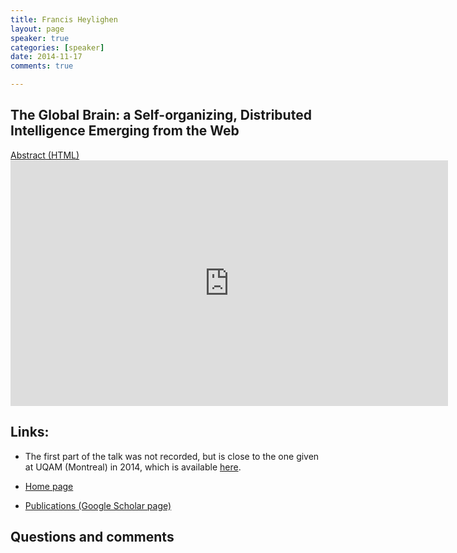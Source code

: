 ```yaml
---
title: Francis Heylighen
layout: page
speaker: true
categories: [speaker]
date: 2014-11-17
comments: true

---
```


## The Global Brain: a Self-organizing, Distributed Intelligence Emerging from the Web

<div class="center button-section">
  <a class="btn btn-default" href="../francis-abstract" target="_blank">Abstract (HTML)</a>
</div>

<div class="center">
  <iframe width="700" height="393" src="https://www.youtube.com/embed/sCkKvKQ94og" frameborder="0" allowfullscreen></iframe>
</div>

## Links:

* The first part of the talk was not recorded, but is close to the one given at UQAM (Montreal) in 2014, which is available [here](https://www.youtube.com/watch?v=w2sznrVtiLg).

* [Home page](http://pespmc1.vub.ac.be/heyl.html)

* [Publications (Google Scholar page)](http://scholar.google.be/citations?hl=en&user=jt7BHBUAAAAJ&view_op=list_works&sortby=pubdate&cstart=60&pagesize=20)

## Questions and comments
